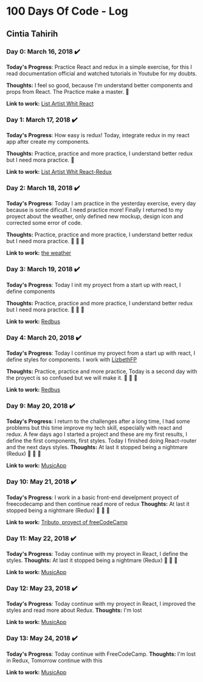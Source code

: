 # 100 Days Of Code - Log
## Cintia Tahirih
### Day 0: March 16, 2018 :heavy_check_mark:

**Today's Progress**: Practice React and redux in a simple exercise, for this I read documentation official and watched tutorials in Youtube for my doubts.

**Thoughts:** I feel so good, because I'm understand better components and props from React. The Practice make a master.  :clap: 

**Link to work:** [List Artist Whit React](https://github.com/cTahirih/R1-day1)

### Day 1: March 17, 2018 :heavy_check_mark:

**Today's Progress**: How easy is redux! Today, integrate redux in my react app after create my components.

**Thoughts:** Practice, practice and more practice, I understand better redux but I need mora practice.  :clap: 

**Link to work:** [List Artist Whit React-Redux](https://github.com/cTahirih/R1-day1)

### Day 2: March 18, 2018 :heavy_check_mark:

**Today's Progress**: Today I am practice in the yesterday exercise, every day because is some dificult. I need practice more! Finally I returned to my proyect about the weather, only defined new mockup, design icon and corrected some error of code.

**Thoughts:** Practice, practice and more practice, I understand better redux but I need mora practice.  :clap:  :clap: :clap:

**Link to work:** [the weather](https://ctahirih.github.io/api-weather/public/)

### Day 3: March 19, 2018 :heavy_check_mark:

**Today's Progress**: Today I init my proyect from a start up with react, I define components

**Thoughts:** Practice, practice and more practice, I understand better redux but I need mora practice.  :clap:  :clap: :clap:

**Link to work:** [Redbus](https://github.com/cTahirih/redbus)

### Day 4: March 20, 2018 :heavy_check_mark:

**Today's Progress**: Today I continue my proyect from a start up with react, I define styles for components. I work with [LizbethFP](https://github.com/lizbethfp)

**Thoughts:** Practice, practice and more practice, Today is a second day with the proyect is so confused but we will make it.  :clap:  :clap: :clap:

**Link to work:** [Redbus](https://github.com/cTahirih/redbus)

### Day 9: May 20, 2018 :heavy_check_mark:

**Today's Progress**: I return to the challenges after a long time, I had some problems but this time improve my tech skill, especially with react and redux. A few days ago I started a project and these are my first results, I define the first components, first styles. Today I finished doing React-router and the next days styles.
**Thoughts:** At last it stopped being a nightmare (Redux) :clap:  :clap: :clap:

**Link to work:** [MusicApp](https://github.com/cTahirih/MusicApp)

### Day 10: May 21, 2018 :heavy_check_mark:

**Today's Progress**: I work in a basic front-end develpment proyect of freecodecamp and then continue read more of redux
**Thoughts:** At last it stopped being a nightmare (Redux) :clap:  :clap: :clap:

**Link to work:** [Tributo, proyect of freeCodeCamp](https://codepen.io/cTahirih/full/xjMqRr/)

### Day 11: May 22, 2018 :heavy_check_mark:

**Today's Progress**: Today continue with my proyect in React, I define the styles.
**Thoughts:** At last it stopped being a nightmare (Redux) :clap:  :clap: :clap:

**Link to work:** [MusicApp](https://github.com/cTahirih/MusicApp)

### Day 12: May 23, 2018 :heavy_check_mark:

**Today's Progress**: Today continue with my proyect in React, I improved the styles and read more about Redux.
**Thoughts:** I'm lost 

**Link to work:** [MusicApp](https://github.com/cTahirih/MusicApp)

### Day 13: May 24, 2018 :heavy_check_mark:

**Today's Progress**: Today continue with FreeCodeCamp.
**Thoughts:** I'm lost in Redux, Tomorrow continue with this

**Link to work:** [MusicApp](https://www.freecodecamp.org/ctahirih)



